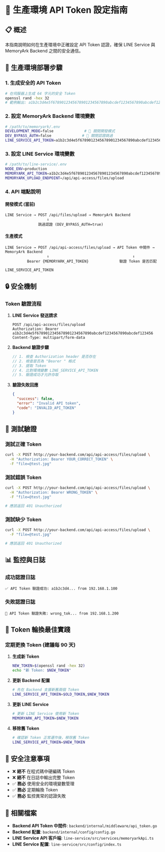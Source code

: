 # 🔑 生產環境 API Token 設定指南

## 📋 概述

本指南說明如何在生產環境中正確設定 API Token 認證，確保 LINE Service 與 MemoryArk Backend 之間的安全通信。

## 🚀 生產環境部署步驟

### 1. 生成安全的 API Token

```bash
# 在伺服器上生成 64 字元的安全 Token
openssl rand -hex 32
# 範例輸出: a1b2c3d4e5f6789012345678901234567890abcdef1234567890abcdef123456
```

### 2. 設定 MemoryArk Backend 環境變數

```bash
# /path/to/memoryark/.env
DEVELOPMENT_MODE=false              # 🚨 關閉開發模式
DEV_BYPASS_AUTH=false              # 🚨 關閉認證跳過
LINE_SERVICE_API_TOKEN=a1b2c3d4e5f6789012345678901234567890abcdef1234567890abcdef123456
```

### 3. 設定 LINE Service 環境變數

```bash
# /path/to/line-service/.env
NODE_ENV=production
MEMORYARK_API_TOKEN=a1b2c3d4e5f6789012345678901234567890abcdef1234567890abcdef123456
MEMORYARK_UPLOAD_ENDPOINT=/api/api-access/files/upload
```

### 4. API 端點說明

#### 開發模式 (當前)
```
LINE Service → POST /api/files/upload → MemoryArk Backend
                   ↓
               跳過認證 (DEV_BYPASS_AUTH=true)
```

#### 生產模式
```
LINE Service → POST /api/api-access/files/upload → API Token 中間件 → MemoryArk Backend
                   ↓                                      ↓
          Bearer {MEMORYARK_API_TOKEN}              驗證 Token 是否匹配
                                                   LINE_SERVICE_API_TOKEN
```

## 🔒 安全機制

### Token 驗證流程

1. **LINE Service 發送請求**
   ```http
   POST /api/api-access/files/upload
   Authorization: Bearer a1b2c3d4e5f6789012345678901234567890abcdef1234567890abcdef123456
   Content-Type: multipart/form-data
   ```

2. **Backend 驗證步驟**
   ```go
   // 1. 檢查 Authorization header 是否存在
   // 2. 檢查是否為 "Bearer " 格式
   // 3. 提取 Token
   // 4. 比對環境變數 LINE_SERVICE_API_TOKEN
   // 5. 驗證成功才允許存取
   ```

3. **驗證失敗回應**
   ```json
   {
     "success": false,
     "error": "Invalid API token",
     "code": "INVALID_API_TOKEN"
   }
   ```

## 🧪 測試驗證

### 測試正確 Token
```bash
curl -X POST http://your-backend.com/api/api-access/files/upload \
  -H "Authorization: Bearer YOUR_CORRECT_TOKEN" \
  -F "file=@test.jpg"
```

### 測試錯誤 Token
```bash
curl -X POST http://your-backend.com/api/api-access/files/upload \
  -H "Authorization: Bearer WRONG_TOKEN" \
  -F "file=@test.jpg"

# 應該返回 401 Unauthorized
```

### 測試缺少 Token
```bash
curl -X POST http://your-backend.com/api/api-access/files/upload \
  -F "file=@test.jpg"

# 應該返回 401 Unauthorized
```

## 📊 監控與日誌

### 成功認證日誌
```
✅ API Token 驗證成功: a1b2c3d4... from 192.168.1.100
```

### 失敗認證日誌
```
🚨 API Token 驗證失敗: wrong_tok... from 192.168.1.200
```

## 🔄 Token 輪換最佳實踐

### 定期更換 Token (建議每 90 天)

1. **生成新 Token**
   ```bash
   NEW_TOKEN=$(openssl rand -hex 32)
   echo "新 Token: $NEW_TOKEN"
   ```

2. **更新 Backend 配置**
   ```bash
   # 先在 Backend 支援新舊兩個 Token
   LINE_SERVICE_API_TOKEN=$OLD_TOKEN,$NEW_TOKEN
   ```

3. **更新 LINE Service**
   ```bash
   # 更新 LINE Service 使用新 Token
   MEMORYARK_API_TOKEN=$NEW_TOKEN
   ```

4. **移除舊 Token**
   ```bash
   # 確認新 Token 正常運作後，移除舊 Token
   LINE_SERVICE_API_TOKEN=$NEW_TOKEN
   ```

## 🚨 安全注意事項

- ❌ **絕不** 在程式碼中硬編碼 Token
- ❌ **絕不** 在日誌中輸出完整 Token
- ✅ **務必** 使用安全的環境變數管理
- ✅ **務必** 定期輪換 Token
- ✅ **務必** 監控異常的認證失敗

## 🔗 相關檔案

- **Backend API Token 中間件**: `backend/internal/middleware/api_token.go`
- **Backend 配置**: `backend/internal/config/config.go`
- **LINE Service API 客戶端**: `line-service/src/services/memoryarkApi.ts`
- **LINE Service 配置**: `line-service/src/config/index.ts`